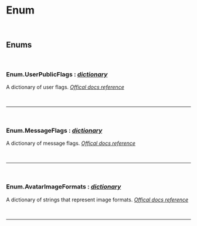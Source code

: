 # Enum

<br />

## Enums

<br />

### **Enum.UserPublicFlags :** [*dictionary*](https://create.roblox.com/docs/scripting/luau/tables#dictionaries)

A dictionary of user flags. [*Offical docs reference*](https://discord.com/developers/docs/resources/user#user-object-user-flags)

<br />

---

<br />

### **Enum.MessageFlags :** [*dictionary*](https://create.roblox.com/docs/scripting/luau/tables#dictionaries)

A dictionary of message flags. [*Offical docs reference*](https://discord.com/developers/docs/resources/channel#message-object-message-flags)

<br />

---

<br />

### **Enum.AvatarImageFormats :** [*dictionary*](https://create.roblox.com/docs/scripting/luau/tables#dictionaries)

A dictionary of strings that represent image formats. [*Offical docs reference*](https://discord.com/developers/docs/reference#image-formatting-image-formats)

<br />

---

<br />